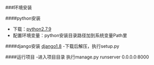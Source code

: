 ###环境安装

####python安装
- 下载：[python2.7.9](https://www.python.org/ftp/python/2.7.9/python-2.7.9.msi)
- 配置环境变量：python安装目录路径加到系统变量Path里


####django安装
[django1.8](https://www.djangoproject.com/m/releases/1.8/Django-1.8.tar.gz)
-下载后解压，执行setup.py


####运行项目
-进入项目目录 执行manage.py runserver 0.0.0.0:8000


